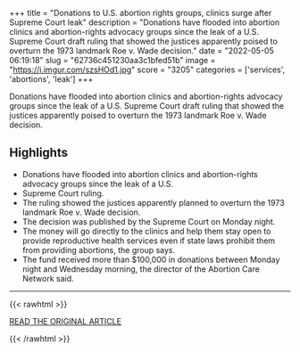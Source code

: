+++
title = "Donations to U.S. abortion rights groups, clinics surge after Supreme Court leak"
description = "Donations have flooded into abortion clinics and abortion-rights advocacy groups since the leak of a U.S. Supreme Court draft ruling that showed the justices apparently poised to overturn the 1973 landmark Roe v. Wade decision."
date = "2022-05-05 06:19:18"
slug = "62736c451230aa3c1bfed51b"
image = "https://i.imgur.com/szsHOd1.jpg"
score = "3205"
categories = ['services', 'abortions', 'leak']
+++

Donations have flooded into abortion clinics and abortion-rights advocacy groups since the leak of a U.S. Supreme Court draft ruling that showed the justices apparently poised to overturn the 1973 landmark Roe v. Wade decision.

## Highlights

- Donations have flooded into abortion clinics and abortion-rights advocacy groups since the leak of a U.S.
- Supreme Court ruling.
- The ruling showed the justices apparently planned to overturn the 1973 landmark Roe v. Wade decision.
- The decision was published by the Supreme Court on Monday night.
- The money will go directly to the clinics and help them stay open to provide reproductive health services even if state laws prohibit them from providing abortions, the group says.
- The fund received more than $100,000 in donations between Monday night and Wednesday morning, the director of the Abortion Care Network said.

---

{{< rawhtml >}}
  <p class="article-category">
    <a target="_blank" href="https://www.reuters.com/world/us/donations-us-abortion-rights-groups-clinics-surge-after-supreme-court-leak-2022-05-04/?taid=6273031d0e82b80001a3e652&amp;utm_campaign=trueAnthem:+Trending+Content&amp;utm_medium=trueAnthem&amp;utm_source=twitter">READ THE ORIGINAL ARTICLE</a>
  </p>
{{< /rawhtml >}}
